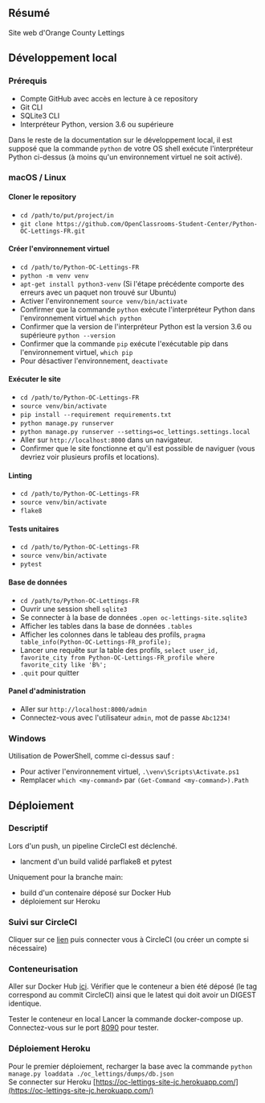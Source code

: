 ## Résumé

Site web d'Orange County Lettings

## Développement local

### Prérequis

- Compte GitHub avec accès en lecture à ce repository
- Git CLI
- SQLite3 CLI
- Interpréteur Python, version 3.6 ou supérieure

Dans le reste de la documentation sur le développement local, il est supposé que la commande `python` de votre OS shell exécute l'interpréteur Python ci-dessus (à moins qu'un environnement virtuel ne soit activé).

### macOS / Linux

#### Cloner le repository

- `cd /path/to/put/project/in`
- `git clone https://github.com/OpenClassrooms-Student-Center/Python-OC-Lettings-FR.git`

#### Créer l'environnement virtuel

- `cd /path/to/Python-OC-Lettings-FR`
- `python -m venv venv`
- `apt-get install python3-venv` (Si l'étape précédente comporte des erreurs avec un paquet non trouvé sur Ubuntu)
- Activer l'environnement `source venv/bin/activate`
- Confirmer que la commande `python` exécute l'interpréteur Python dans l'environnement virtuel
`which python`
- Confirmer que la version de l'interpréteur Python est la version 3.6 ou supérieure `python --version`
- Confirmer que la commande `pip` exécute l'exécutable pip dans l'environnement virtuel, `which pip`
- Pour désactiver l'environnement, `deactivate`

#### Exécuter le site

- `cd /path/to/Python-OC-Lettings-FR`
- `source venv/bin/activate`
- `pip install --requirement requirements.txt`
- `python manage.py runserver`
- `python manage.py runserver --settings=oc_lettings.settings.local`
- Aller sur `http://localhost:8000` dans un navigateur.
- Confirmer que le site fonctionne et qu'il est possible de naviguer (vous devriez voir plusieurs profils et locations).

#### Linting

- `cd /path/to/Python-OC-Lettings-FR`
- `source venv/bin/activate`
- `flake8`

#### Tests unitaires

- `cd /path/to/Python-OC-Lettings-FR`
- `source venv/bin/activate`
- `pytest`

#### Base de données

- `cd /path/to/Python-OC-Lettings-FR`
- Ouvrir une session shell `sqlite3`
- Se connecter à la base de données `.open oc-lettings-site.sqlite3`
- Afficher les tables dans la base de données `.tables`
- Afficher les colonnes dans le tableau des profils, `pragma table_info(Python-OC-Lettings-FR_profile);`
- Lancer une requête sur la table des profils, `select user_id, favorite_city from
  Python-OC-Lettings-FR_profile where favorite_city like 'B%';`
- `.quit` pour quitter

#### Panel d'administration

- Aller sur `http://localhost:8000/admin`
- Connectez-vous avec l'utilisateur `admin`, mot de passe `Abc1234!`

### Windows

Utilisation de PowerShell, comme ci-dessus sauf :

- Pour activer l'environnement virtuel, `.\venv\Scripts\Activate.ps1` 
- Remplacer `which <my-command>` par `(Get-Command <my-command>).Path`


## Déploiement

### Descriptif

Lors d'un push, un pipeline CircleCI est déclenché.
  - lancment d'un build validé parflake8 et pytest

  Uniquement pour la branche main:
  - build d'un contenaire déposé sur Docker Hub
  - déploiement sur Heroku

### Suivi sur CircleCI

Cliquer sur ce [lien](https://app.circleci.com/launchpad/invited?return-to=https%3A%2F%2Fapp.circleci.com%2Fpipelines%2Fgithub%2Fjcouignoux%2FP13_couignoux_julien%3Finvite%3Dtrue&inviter=b1b54806-d869-47c0-8a45-505361518a86&invitePage=pipelines) puis connecter vous à CircleCI (ou créer un compte si nécessaire)

### Conteneurisation

Aller sur Docker Hub [ici](https://hub.docker.com/repository/registry-1.docker.io/jucgx/oc-lettings-site/tags?page=1&ordering=last_updated).
Vérifier que le conteneur a bien été déposé (le tag correspond au commit CircleCI) ainsi que le latest qui doit avoir un DIGEST identique.

Tester le conteneur en local
Lancer la commande docker-compose up.
Connectez-vous sur le port [8090](http://localhost:8090/) pour tester.

### Déploiement Heroku

Pour le premier déploiement, recharger la base avec la commande `python manage.py loaddata ./oc_lettings/dumps/db.json`  
Se connecter sur Heroku [https://oc-lettings-site-jc.herokuapp.com/](https://oc-lettings-site-jc.herokuapp.com/)




